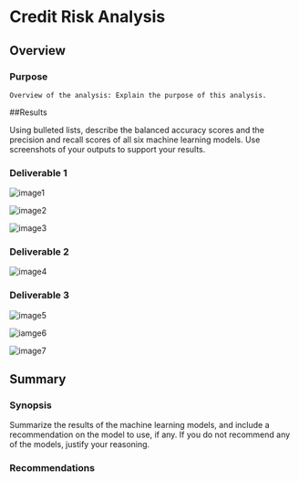 # Credit Risk Analysis
## Overview
### Purpose

    Overview of the analysis: Explain the purpose of this analysis.
##Results

Using bulleted lists, describe the balanced accuracy scores and the precision and recall scores of all six machine learning models. Use screenshots of your outputs to support your results.

### Deliverable 1

![image1](https://github.com/Ajsforlife/Credit_Risk_Analysis/blob/main/credit_analysis_pictures/deliverable%201-1.png)

![image2](https://github.com/Ajsforlife/Credit_Risk_Analysis/blob/main/credit_analysis_pictures/deliverable%201-2.png)

![image3](https://github.com/Ajsforlife/Credit_Risk_Analysis/blob/main/credit_analysis_pictures/deliverable1-3.png)

### Deliverable 2

![image4](https://github.com/Ajsforlife/Credit_Risk_Analysis/blob/main/credit_analysis_pictures/deliverable2.png)

### Deliverable 3

![image5](https://github.com/Ajsforlife/Credit_Risk_Analysis/blob/main/credit_analysis_pictures/deliverable3-1.png)

![iamge6](https://github.com/Ajsforlife/Credit_Risk_Analysis/blob/main/credit_analysis_pictures/deliverable3-2.png)

![image7](https://github.com/Ajsforlife/Credit_Risk_Analysis/blob/main/credit_analysis_pictures/deliverable%203-3.png)

## Summary

### Synopsis

Summarize the results of the machine learning models, and include a recommendation on the model to use, if any. If you do not recommend any of the models, justify your reasoning.

### Recommendations


